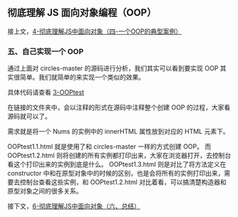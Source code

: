 ## 彻底理解 JS 面向对象编程（OOP）

接上文，[4-彻底理解JS中面向对象（四-一个OOP的典型案例）](https://github.com/oakland/Native-JS-Practice/blob/master/11-learnOOPfromCircles.js/4-%E5%BD%BB%E5%BA%95%E7%90%86%E8%A7%A3JS%E4%B8%AD%E9%9D%A2%E5%90%91%E5%AF%B9%E8%B1%A1%EF%BC%88%E5%9B%9B-%E4%B8%80%E4%B8%AAOOP%E7%9A%84%E5%85%B8%E5%9E%8B%E6%A1%88%E4%BE%8B%EF%BC%89.md)

### 五、自己实现一个 OOP

通过上面对 circles-master 的源码进行分析，我们其实可以看到要实现 OOP 其实很简单。我们就简单的来实现一个类似的效果。

具体代码请查看 [3-OOPtest](https://github.com/oakland/Native-JS-Practice/tree/master/11-learnOOPfromCircles.js/3-OOPtest)

在链接的文件夹中，会以注释的形式在源码中注释整个创建 OOP 的过程，大家看源码就可以了。

需求就是将一个 Nums 的实例中的 innerHTML 属性放到对应的 HTML 元素下。

OOPtest1.1.html 就是使用了和 circles-master 一样的方式创建 OOP。
而 OOPtest1.2.html 则将创建的所有实例都打印出来，大家在浏览器打开，去控制台看这个打印出来的实例到底是什么。
OOPtest1.3.html 则是对比了将方法定义在 constructor 中和在原型对象中的时候的区别，也是会将所有的实例打印出来，需要去控制台查看这些实例，和 OOPtest1.2.html 对比着看，可以搞清楚构造器和原型对象之间的很多关系。

接下文，[6-彻底理解JS中面向对象（六、总结）](https://github.com/oakland/Native-JS-Practice/blob/master/11-learnOOPfromCircles.js/6-%E5%BD%BB%E5%BA%95%E7%90%86%E8%A7%A3JS%E4%B8%AD%E9%9D%A2%E5%90%91%E5%AF%B9%E8%B1%A1%EF%BC%88%E5%85%AD%E3%80%81%E6%80%BB%E7%BB%93%EF%BC%89.md)
